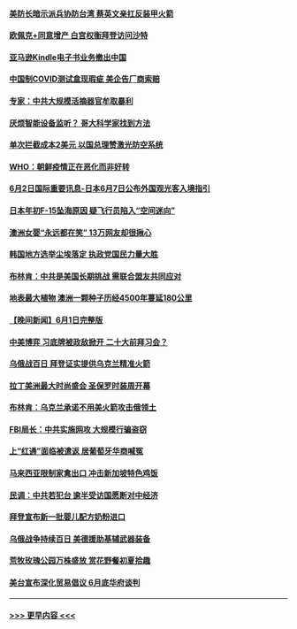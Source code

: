#### [美防长暗示派兵协防台湾 蔡英文亲扛反装甲火箭](../pages/prog202/a103445109.md?t=06030051) 
#### [欧佩克+同意增产 白宫权衡拜登访问沙特](../pages/prog202/a103445068.md?t=06030051) 
#### [亚马逊Kindle电子书业务撤出中国](../pages/prog202/a103445035.md?t=06030051) 
#### [中国制COVID测试盒现瑕疵 美企告厂商索赔](../pages/prog202/a103445032.md?t=06030051) 
#### [专家：中共大规模活摘器官牟取暴利](../pages/prog202/a103444985.md?t=06030051) 
#### [厌烦智能设备监听？ 哥大科学家找到方法](../pages/prog202/a103444908.md?t=06030051) 
#### [单次拦截成本2美元 以国总理赞激光防空系统](../pages/prog202/a103444924.md?t=06030051) 
#### [WHO：朝鲜疫情正在恶化而非好转](../pages/prog202/a103444884.md?t=06030051) 
#### [6月2日国际重要讯息-日本6月7日公布外国观光客入境指引](../pages/prog202/a103444882.md?t=06030051) 
#### [日本年初F-15坠海原因 疑飞行员陷入“空间迷向”](../pages/prog202/a103444791.md?t=06030051) 
#### [澳洲女婴“永远都在笑” 13万网友却很揪心](../pages/prog202/a103444752.md?t=06030051) 
#### [韩国地方选举尘埃落定 执政党国民力量大胜](../pages/prog202/a103444757.md?t=06030051) 
#### [布林肯：中共是美国长期挑战 需联合盟友共同应对](../pages/prog202/a103444737.md?t=06030051) 
#### [地表最大植物 澳洲一颗种子历经4500年蔓延180公里](../pages/prog202/a103444742.md?t=06030051) 
#### [【晚间新闻】6月1日完整版](../pages/prog202/a103444560.md?t=06030051) 
#### [中美博弈 习底牌被政敌掀开 二十大前拜习会？](../pages/prog202/a103444574.md?t=06030051) 
#### [乌俄战百日 拜登证实提供乌克兰精准火箭](../pages/prog202/a103444579.md?t=06030051) 
#### [拉丁美洲最大时尚盛会 圣保罗时装周开幕](../pages/prog202/a103444486.md?t=06030051) 
#### [布林肯：乌克兰承诺不用美火箭攻击俄领土](../pages/prog202/a103444313.md?t=06030051) 
#### [FBI局长：中共实施网攻 大规模行骗盗窃](../pages/prog202/a103444393.md?t=06030051) 
#### [上“红通”面临被遣返 居葡萄牙华商喊冤](../pages/prog202/a103444330.md?t=06030051) 
#### [马来西亚限制家禽出口 冲击新加坡特色鸡饭](../pages/prog202/a103444244.md?t=06030051) 
#### [民调：中共若犯台 逾半受访国愿断对中经济](../pages/prog202/a103444240.md?t=06030051) 
#### [拜登宣布新一批婴儿配方奶粉进口](../pages/prog202/a103444175.md?t=06030051) 
#### [乌俄战争持续百日 美德援助基辅武器装备](../pages/prog202/a103444241.md?t=06030051) 
#### [荒牧玫瑰公园万株盛放 赏花野餐初夏拾趣](../pages/prog202/a103444248.md?t=06030051) 
#### [美台宣布深化贸易倡议 6月底华府谈判](../pages/prog202/a103444116.md?t=06030051) 

----
#### [ >>> 更早内容 <<< ](../indexes/prog202-earlier.md)
